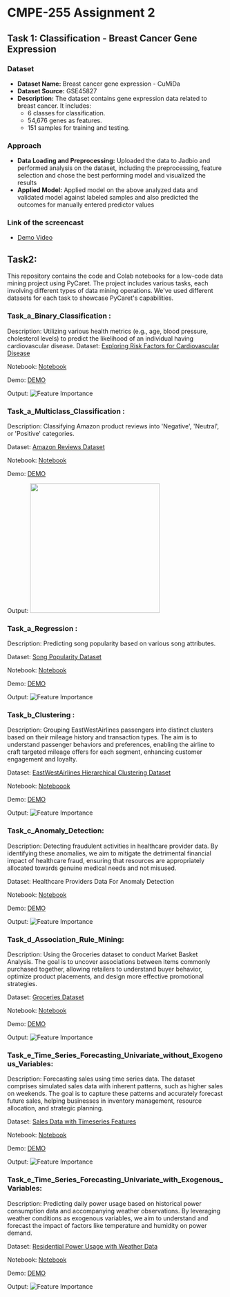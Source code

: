 # CMPE-255 Assignment 2
## Task 1: Classification - Breast Cancer Gene Expression

### Dataset
- **Dataset Name:** Breast cancer gene expression - CuMiDa
- **Dataset Source:** GSE45827
- **Description:** The dataset contains gene expression data related to breast cancer. It includes:
  - 6 classes for classification.
  - 54,676 genes as features.
  - 151 samples for training and testing.

### Approach
- **Data Loading and Preprocessing:** Uploaded the data to Jadbio and performed analysis on the dataset, including the preprocessing, feature selection and chose the best performing model and visualized the results
- **Applied Model:** Applied model on the above analyzed data and validated model against labeled samples and also predicted the outcomes for manually entered predictor values

### Link of the screencast 
- [Demo Video](https://drive.google.com/file/d/1HKurFAiUQwpM-CoYEzZLr0MkqZmk7ukC/view?usp=sharing)



## Task2: 
This repository contains the code and Colab notebooks for a low-code data mining project using PyCaret. The project includes various tasks, each involving different types of data mining operations. We've used different datasets for each task to showcase PyCaret's capabilities.

### Task_a_Binary_Classification : 
Description: Utilizing various health metrics (e.g., age, blood pressure, cholesterol levels) to predict the likelihood of an individual having cardiovascular disease.
Dataset: [Exploring Risk Factors for Cardiovascular Disease](https://www.kaggle.com/datasets/thedevastator/exploring-risk-factors-for-cardiovascular-diseas)

Notebook: [Notebook](https://colab.research.google.com/drive/1mdMHdG-6jTkMAfLZWCPAiodJ-VUc9pCG?usp=drive_link)

Demo: [DEMO](https://drive.google.com/file/d/1iE6HgEKfIPN5uC0ypLEPYX3M0BLTEWuv/view?usp=drive_link)

Output: ![Feature Importance](./Images/Binary_Feature_Imp_Plot.png)


### Task_a_Multiclass_Classification :
Description: Classifying Amazon product reviews into 'Negative', 'Neutral', or 'Positive' categories.

Dataset: [Amazon Reviews Dataset](https://www.kaggle.com/datasets/danielihenacho/amazon-reviews-dataset)

Notebook: [Notebook](https://colab.research.google.com/drive/1GYSWBVc1IJOXjXh32OqkjQA1IVsFo6CJ?usp=drive_link)

Demo: [DEMO](https://drive.google.com/file/d/1ZjVNn2GtfoYBDJ5QvdcSN00l65we5Bhq/view?usp=drive_link)

Output: 
<img src="../Images/Multi_Class_Feature_Imp_Plot.png" height="300">

### Task_a_Regression :
Description: Predicting song popularity based on various song attributes.

Dataset: [Song Popularity Dataset](https://www.kaggle.com/datasets/yasserh/song-popularity-dataset)

Notebook: [Notebook](https://colab.research.google.com/drive/1He-H0VaXwAVYIoqVbWw1Kb191AHYtcmv?usp=drive_link)

Demo: [DEMO](https://drive.google.com/file/d/16mO914z5XgOxhbjS8Ne3AlK0UwJLj8Lp/view?usp=drive_link)

Output: ![Feature Importance](./Images/Regression_Plot.png)

### Task_b_Clustering :
Description: Grouping EastWestAirlines passengers into distinct clusters based on their mileage history and transaction types. The aim is to understand passenger behaviors and preferences, enabling the airline to craft targeted mileage offers for each segment, enhancing customer engagement and loyalty.

Dataset: [EastWestAirlines Hierarchical Clustering Dataset](https://www.kaggle.com/datasets/singhnproud77/eastwestairlines-heirarchical-clustering)

Notebook: [Noteboook](https://colab.research.google.com/drive/1fphB5cGOQF4x2EByQlOnjxWI6IM9_OcQ?usp=drive_link)

Demo: [DEMO](https://drive.google.com/file/d/1VFbyT-tMLOM-Uq74RyQuLThVJr1_rJ8q/view?usp=drive_link)

Output: ![Feature Importance](./Images/Clustering_Mean_Shift_PCA_Plot.png)

### Task_c_Anomaly_Detection:
Description: Detecting fraudulent activities in healthcare provider data. By identifying these anomalies, we aim to mitigate the detrimental financial impact of healthcare fraud, ensuring that resources are appropriately allocated towards genuine medical needs and not misused.

Dataset: Healthcare Providers Data For Anomaly Detection

Notebook: [Notebook](https://colab.research.google.com/drive/1Aj9Azk2ql7VQyBCu9EHBUGb7XVSFYwjR?usp=drive_link)

Demo: [DEMO](https://drive.google.com/file/d/18avQ-dZffHwab2Iy7panqi4243Qym06r/view?usp=drive_link)

Output: ![Feature Importance](./Images/Anomaly_TSNE_Outlier_Plot.png)

### Task_d_Association_Rule_Mining:
Description: Using the Groceries dataset to conduct Market Basket Analysis. The goal is to uncover associations between items commonly purchased together, allowing retailers to understand buyer behavior, optimize product placements, and design more effective promotional strategies.

Dataset: [Groceries Dataset](https://www.kaggle.com/datasets/heeraldedhia/groceries-dataset)

Notebook: [Notebook](https://colab.research.google.com/drive/1l44adQQhM8H8bQFVEh3MZWCte-jhptTY?usp=drive_link)

Demo: [DEMO](https://drive.google.com/file/d/1VuUQotsMIydANab9LQH-tu4h--cysuVI/view?usp=drive_link)

Output: ![Feature Importance](./Images/Assocaition_Rules.png)

### Task_e_Time_Series_Forecasting_Univariate_without_Exogenous_Variables:
Description: Forecasting sales using time series data. The dataset comprises simulated sales data with inherent patterns, such as higher sales on weekends. The goal is to capture these patterns and accurately forecast future sales, helping businesses in inventory management, resource allocation, and strategic planning.

Dataset: [Sales Data with Timeseries Features](https://www.kaggle.com/datasets/sudipmanchare/simulated-sales-data-with-timeseries-features)

Notebook: [Notebook](https://colab.research.google.com/drive/1oTlnRgILzkme30jmONvVHaKGXs0S1-5x?usp=drive_link)

Demo: [DEMO](https://drive.google.com/file/d/1FVsFnfenas051u473vfmvUMB8YKfUHt0/view?usp=drive_link)

Output: ![Feature Importance](./Images/Time_Series_Forecast_Without_Exogenous_var.png)

### Task_e_Time_Series_Forecasting_Univariate_with_Exogenous_Variables: 
Description: Predicting daily power usage based on historical power consumption data and accompanying weather observations. By leveraging weather conditions as exogenous variables, we aim to understand and forecast the impact of factors like temperature and humidity on power demand.

Dataset: [Residential Power Usage with Weather Data](https://www.kaggle.com/datasets/srinuti/residential-power-usage-3years-data-timeseries)

Notebook: [Notebook](https://colab.research.google.com/drive/1ApJ36PkcKCD074yBELIy0-fzsnig1aQF?usp=drive_link)

Demo: [DEMO](https://drive.google.com/file/d/1mOdE8M2AbOGky85n4muqGYyKREZF6a68/view?usp=drive_link)

Output: ![Feature Importance](./Images/Time_Series_Forcast_With_Exogenous_var.png)
